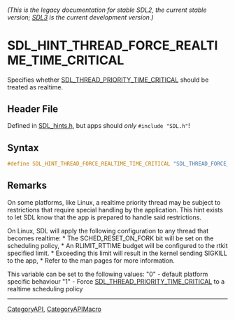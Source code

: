###### (This is the legacy documentation for stable SDL2, the current stable version; [SDL3](https://wiki.libsdl.org/SDL3/) is the current development version.)
# SDL_HINT_THREAD_FORCE_REALTIME_TIME_CRITICAL

Specifies whether [SDL_THREAD_PRIORITY_TIME_CRITICAL](SDL_THREAD_PRIORITY_TIME_CRITICAL) should be treated as realtime.

## Header File

Defined in [SDL_hints.h](https://github.com/libsdl-org/SDL/blob/SDL2/include/SDL_hints.h), but apps should _only_ `#include "SDL.h"`!

## Syntax

```c
#define SDL_HINT_THREAD_FORCE_REALTIME_TIME_CRITICAL "SDL_THREAD_FORCE_REALTIME_TIME_CRITICAL"
```

## Remarks

On some platforms, like Linux, a realtime priority thread may be subject to
restrictions that require special handling by the application. This hint
exists to let SDL know that the app is prepared to handle said
restrictions.

On Linux, SDL will apply the following configuration to any thread that
becomes realtime: * The SCHED_RESET_ON_FORK bit will be set on the
scheduling policy, * An RLIMIT_RTTIME budget will be configured to the
rtkit specified limit. * Exceeding this limit will result in the kernel
sending SIGKILL to the app, * Refer to the man pages for more information.

This variable can be set to the following values: "0" - default platform
specific behaviour "1" - Force
[SDL_THREAD_PRIORITY_TIME_CRITICAL](SDL_THREAD_PRIORITY_TIME_CRITICAL) to a
realtime scheduling policy

----
[CategoryAPI](CategoryAPI), [CategoryAPIMacro](CategoryAPIMacro)

